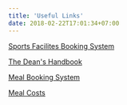 ```yaml
---
title: 'Useful Links'
date: 2018-02-22T17:01:34+07:00
---
```



[Sports Facilites Booking System](https://outlook.office365.com/owa/calendar/NewCollegeSportsFacilities@UniOxfordNexus.onmicrosoft.com/bookings/)

[The Dean's Handbook](https://www.new.ox.ac.uk/deans-handbook)

[Meal Booking System](http://food.new.ox.ac.uk/)

[Meal Costs](https://www.new.ox.ac.uk/battels)